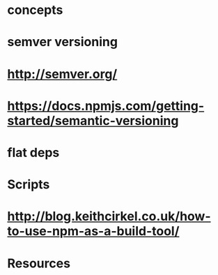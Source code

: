 # concepts
# semver versioning
# http://semver.org/
# https://docs.npmjs.com/getting-started/semantic-versioning
# flat deps
# Scripts
# http://blog.keithcirkel.co.uk/how-to-use-npm-as-a-build-tool/
# Resources
